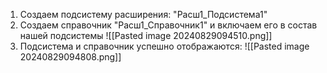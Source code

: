 1. Создаем подсистему расширения: "Расш1_Подсистема1"
2. Создаем справочник "Расш1_Справочник1" и включаем его в состав нашей подсистемы
![[Pasted image 20240829094510.png]]
3. Подсистема и справочник успешно отображаются:
![[Pasted image 20240829094808.png]]